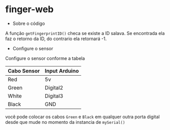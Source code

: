 # finger-web


* Sobre o código

A função ```getFingerprintID()``` checa se existe a ID salava. Se encontrada ela faz o retorno da ID, do contrario ela retornará -1.


* Configure o sensor

Configure o sensor conforme a tabela

| Cabo Sensor   |    Input Arduino |
|---------------|------------------|
|      Red      |        5v        |
|    Green      |       Digital2   |
|    White      |       Digital3   |
|    Black      |       GND        |

você pode colocar os cabos `Green` e `Black` em qualquer outra porta digital desde que mude no momento  da instancia de `mySerial()`
